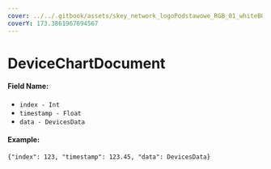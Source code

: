 ```yaml
---
cover: ../../.gitbook/assets/skey_network_logoPodstawowe_RGB_01_whiteBG.png
coverY: 173.3861967694567
---
```


# DeviceChartDocument

#### Field Name:

* `index - Int`
* `timestamp - Float`
* `data - DevicesData`

#### Example:

`{"index": 123, "timestamp": 123.45, "data": DevicesData}`
